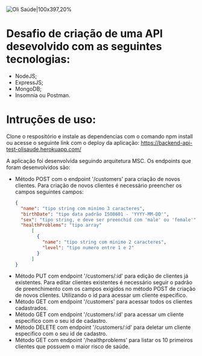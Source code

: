 ![Oli Saúde|100x397,20%](https://hs-7708371.f.hubspotfree.net/hub/7708371/hubfs/logo-olisaude.png?upscale=true&width=288&upscale=true&name=logo-olisaude.png)

# Desafio de criação de uma API desevolvido com as seguintes tecnologias:
- NodeJS;
- ExpressJS;
- MongoDB;
- Insomnia ou Postman.

# Intruções de uso:

Clone o respositório e instale as dependencias com o comando npm install ou acesse o seguinte link com o deploy da aplicação:
https://backend-api-test-olisaude.herokuapp.com/
  
A aplicação foi desenvolvida seguindo arquitetura MSC.
Os endpoints que foram desenvolvidos são:
- Método POST com o endpoint '/customers' para criação de novos clientes.
  Para criação de novos clientes é necessário preencher os campos seguintes campos:
  ```json
  {
    "name": "tipo string com minimo 3 caracteres",
    "birthDate": "tipo data padrão ISO8601 - 'YYYY-MM-DD'",
    "sex": "tipo string, e deve ser preenchid com 'male' ou 'female'",
    "healthProblems": "tipo array"
        [
          {
            "name": "tipo string com minimo 2 caracteres",
            "level": "tipo numero entre 1 e 2"
          }
        ]
  }
  ```
 - Método PUT com endpoint '/customers/:id' para edição de clientes já existentes.
    Para editar clientes existentes é necessário seguir o padrão de preenchimento com os campos exigidos no método POST de criação de novos clientes. Utilizando o      id para acessar um cliente especifico.
  - Método GET com endpoint '/customers' para acessar todos os clientes cadastrados.
  - Método GET com endpoint '/customers/:id' para acessar um cliente especifico com o seu id de cadastro.
  - Método DELETE com endpoint '/customers/:id' para deletar um cliente especifico com o seu id de cadastro.
  - Método GET com endpoint '/healthproblems' para listar os 10 primeiros clientes que possuem o maior risco de saúde. 
